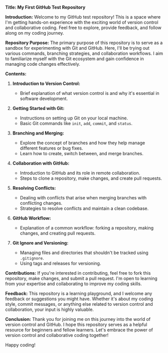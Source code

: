 **Title: My First GitHub Test Repository**

**Introduction:**
Welcome to my GitHub test repository! This is a space where I'm getting hands-on experience with the exciting world of version control and collaborative coding. Feel free to explore, provide feedback, and follow along on my coding journey.

**Repository Purpose:**
The primary purpose of this repository is to serve as a sandbox for experimenting with Git and GitHub. Here, I'll be trying out various commands, branching strategies, and collaboration workflows. I aim to familiarize myself with the Git ecosystem and gain confidence in managing code changes effectively.

**Contents:**
1. **Introduction to Version Control:**
   - Brief explanation of what version control is and why it's essential in software development.
   
2. **Getting Started with Git:**
   - Instructions on setting up Git on your local machine.
   - Basic Git commands like `init`, `add`, `commit`, and `status`.

3. **Branching and Merging:**
   - Explore the concept of branches and how they help manage different features or bug fixes.
   - Learn how to create, switch between, and merge branches.

4. **Collaboration with GitHub:**
   - Introduction to GitHub and its role in remote collaboration.
   - Steps to clone a repository, make changes, and create pull requests.

5. **Resolving Conflicts:**
   - Dealing with conflicts that arise when merging branches with conflicting changes.
   - Strategies to resolve conflicts and maintain a clean codebase.

6. **GitHub Workflow:**
   - Explanation of a common workflow: forking a repository, making changes, and creating pull requests.
   
7. **Git Ignore and Versioning:**
   - Managing files and directories that shouldn't be tracked using `.gitignore`.
   - Using tags and releases for versioning.

**Contributions:**
If you're interested in contributing, feel free to fork this repository, make changes, and submit a pull request. I'm open to learning from your expertise and collaborating to improve my coding skills.

**Feedback:**
This repository is a learning playground, and I welcome any feedback or suggestions you might have. Whether it's about my coding style, commit messages, or anything else related to version control and collaboration, your input is highly valuable.

**Conclusion:**
Thank you for joining me on this journey into the world of version control and GitHub. I hope this repository serves as a helpful resource for beginners and fellow learners. Let's embrace the power of version control and collaborative coding together!

Happy coding!
